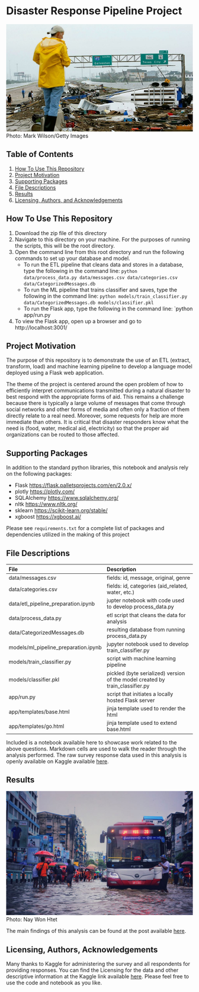 # Disaster Response Pipeline Project

<img src="images/hurricane-ike-2008 PHOTO BY MARK WILSON GETTY IMAGES.jpg" >
Photo: Mark Wilson/Getty Images

## Table of Contents

1. [How To Use This Repository](#howto)
2. [Project Motivation](#motivation)
3. [Supporting Packages](#packages)
4. [File Descriptions](#files)
5. [Results](#results)
6. [Licensing, Authors, and Acknowledgements](#licensing)

## How To Use This Repository <a name="howto"></a>

1. Download the zip file of this directory
2. Navigate to this directory on your machine. For the purposes of running the scripts, this will be the root directory.
3. Open the command line from this root directory and run the following commands to set up your database and model.
    - To run the ETL pipeline that cleans data and stores in a database, type the following in the command line:
        `python data/process_data.py data/messages.csv data/categories.csv data/CategorizedMessages.db`
    - To run the ML pipeline that trains classifier and saves, type the following in the command line:
        `python models/train_classifier.py data/CategorizedMessages.db models/classifier.pkl`
    - To run the Flask app, type the following in the command line:
        `python app/run.py
4. To view the Flask app, open up a browser and go to http://localhost:3001/

## Project Motivation <a name="motivation"></a>
The purpose of this repository is to demonstrate the use of an ETL (extract, transform, load) and machine learning pipeline to develop a language model deployed using a Flask web application.

The theme of the project is centered around the open problem of how to efficiently interpret communications transmitted during a natural disaster to best respond with the appropriate forms of aid. This remains a challenge because there is typically a large volume of messages that come through social networks and other forms of media and often only a fraction of them directly relate to a real need. Moreover, some requests for help are more immediate than others. It is critical that disaster responders know what the need is (food, water, medical aid, electricity) so that the proper aid organizations can be routed to those affected.

## Supporting Packages <a name="packages"></a>
In addition to the standard python libraries, this notebook and analysis rely on the following packages:
- Flask https://flask.palletsprojects.com/en/2.0.x/
- plotly https://plotly.com/
- SQLAlchemy https://www.sqlalchemy.org/
- nltk https://www.nltk.org/
- sklearn https://scikit-learn.org/stable/
- xgboost https://xgboost.ai/

Please see `requirements.txt` for a complete list of packages and dependencies utilized in the making of this project

## File Descriptions <a name="files"></a>
| File | Description |
| :--- | :--- |
| data/messages.csv | fields: id, message, original, genre |
| data/categories.csv | fields: id, categories (aid_related, water, etc.) |
| data/etl_pipeline_preparation.ipynb | jupter notebook with code used to develop process_data.py |
| data/process_data.py | etl script that cleans the data for analysis |
| data/CategorizedMessages.db | resulting database from running process_data.py | 
| models/ml_pipeline_preparation.ipynb | jupyter notebook used to develop train_classifier.py |
| models/train_classifier.py | script with machine learning pipeline |
| models/classifier.pkl | pickled (byte serialized) version of the model created by train_classifier.py |
| app/run.py | script that initiates a locally hosted Flask server |
| app/templates/base.html | jinja template used to render the html |
| app/templates/go.html | jinja template used to extend base.html |

Included is a notebook available here to showcase work related to the above questions. Markdown cells are used to walk the reader through the analysis performed. The raw survey response data used in this analysis is openly available on Kaggle available [here](https://www.kaggle.com/c/kaggle-survey-2021/data).

## Results <a name="results"></a>
<img src="images/Heavy rain poured down in downtown Yangon (Photo-Nay Won Htet).jpg" >
Photo: Nay Won Htet

The main findings of this analysis can be found at the post available [here](https://medium.com/@zacharywolinsky/this-new-data-will-make-you-rethink-your-role-in-accounting-finance-8d2f25262440).

## Licensing, Authors, Acknowledgements <a name="licensing"></a>
Many thanks to Kaggle for administering the survey and all respondents for providing responses. You can find the Licensing for the data and other descriptive information at the Kaggle link available [here](https://www.kaggle.com/c/kaggle-survey-2021). Please feel free to use the code and notebook as you like.
